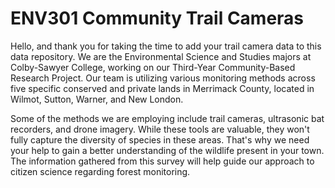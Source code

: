 # ENV301 Community Trail Cameras
Hello, and thank you for taking the time to add your trail camera data to this data repository. We are the Environmental Science and Studies majors at Colby-Sawyer College, working on our Third-Year Community-Based Research Project. Our team is utilizing various monitoring methods across five specific conserved and private lands in Merrimack County, located in Wilmot, Sutton, Warner, and New London.

Some of the methods we are employing include trail cameras, ultrasonic bat recorders, and drone imagery. While these tools are valuable, they won't fully capture the diversity of species in these areas. That's why we need your help to gain a better understanding of the wildlife present in your town. The information gathered from this survey will help guide our approach to citizen science regarding forest monitoring.
